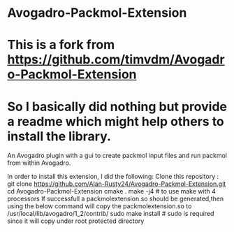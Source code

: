 # Avogadro-Packmol-Extension
# This is a fork from https://github.com/timvdm/Avogadro-Packmol-Extension
# So I basically did nothing but provide a readme which might help others to install the library.
An Avogadro plugin with a gui to create packmol input files and run packmol from within Avogadro.

In order to install this extension, I did the following:
Clone this repository : git clone https://github.com/Alan-Rusty24/Avogadro-Packmol-Extension.git
cd Avogadro-Packmol-Extension
cmake .
make -j4 # to use make with 4 processors
If successfull a packmolextension.so should be generated,then using the below command will copy the packmolextension.so to /usr/local/lib/avogadro/1_2/contrib/
sudo make install # sudo is required since it will copy under root protected directory
